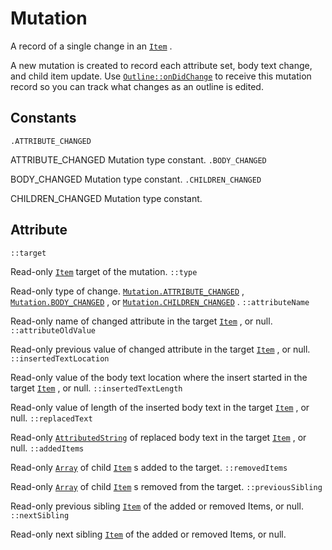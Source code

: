 # Mutation

A record of a single change in an [`Item`](item.md) .

A new mutation is created to record each attribute set, body text change, and child item update. Use [`Outline::onDidChange`](outline.md#instance-onDidChange) to receive this mutation record so you can track what changes as an outline is edited.

## Constants <a id="constants"></a>

 `.ATTRIBUTE_CHANGED`

ATTRIBUTE\_CHANGED Mutation type constant. `.BODY_CHANGED`

BODY\_CHANGED Mutation type constant. `.CHILDREN_CHANGED`

CHILDREN\_CHANGED Mutation type constant.

## Attribute <a id="attribute"></a>

 `::target`

Read-only [`Item`](item.md) target of the mutation. `::type`

Read-only type of change. [`Mutation.ATTRIBUTE_CHANGED`](mutation.md#static-ATTRIBUTE_CHANGED) , [`Mutation.BODY_CHANGED`](mutation.md#static-BODY_CHANGED) , or [`Mutation.CHILDREN_CHANGED`](mutation.md#static-CHILDREN_CHANGED) . `::attributeName`

Read-only name of changed attribute in the target [`Item`](item.md) , or null. `::attributeOldValue`

Read-only previous value of changed attribute in the target [`Item`](item.md) , or null. `::insertedTextLocation`

Read-only value of the body text location where the insert started in the target [`Item`](item.md) , or null. `::insertedTextLength`

Read-only value of length of the inserted body text in the target [`Item`](item.md) , or null. `::replacedText`

Read-only [`AttributedString`](attributedstring.md) of replaced body text in the target [`Item`](item.md) , or null. `::addedItems`

Read-only [`Array`](https://developer.mozilla.org/en-US/docs/Web/JavaScript/Reference/Global_Objects/Array) of child [`Item`](item.md) s added to the target. `::removedItems`

Read-only [`Array`](https://developer.mozilla.org/en-US/docs/Web/JavaScript/Reference/Global_Objects/Array) of child [`Item`](item.md) s removed from the target. `::previousSibling`

Read-only previous sibling [`Item`](item.md) of the added or removed Items, or null. `::nextSibling`

Read-only next sibling [`Item`](item.md) of the added or removed Items, or null.

